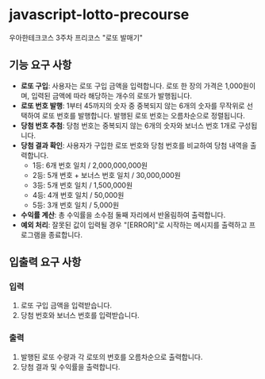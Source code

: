 # javascript-lotto-precourse 
우아한테크코스 3주차 프리코스 "로또 발매기" 
## 기능 요구 사항 
- **로또 구입**: 사용자는 로또 구입 금액을 입력합니다. 로또 한 장의 가격은 1,000원이며, 입력된 금액에 따라 해당하는 개수의 로또가 발행됩니다. 
- **로또 번호 발행**: 1부터 45까지의 숫자 중 중복되지 않는 6개의 숫자를 무작위로 선택하여 로또 번호를 발행합니다. 발행된 로또 번호는 오름차순으로 정렬됩니다. 
- **당첨 번호 추첨**: 당첨 번호는 중복되지 않는 6개의 숫자와 보너스 번호 1개로 구성됩니다. 
- **당첨 결과 확인**: 사용자가 구입한 로또 번호와 당첨 번호를 비교하여 당첨 내역을 출력합니다.
    - 1등: 6개 번호 일치 / 2,000,000,000원 
    - 2등: 5개 번호 + 보너스 번호 일치 / 30,000,000원
    - 3등: 5개 번호 일치 / 1,500,000원 
    - 4등: 4개 번호 일치 / 50,000원 
    - 5등: 3개 번호 일치 / 5,000원 
- **수익률 계산**: 총 수익률을 소수점 둘째 자리에서 반올림하여 출력합니다. 
- **예외 처리**: 잘못된 값이 입력될 경우 "[ERROR]"로 시작하는 메시지를 출력하고 프로그램을 종료합니다. 

## 입출력 요구 사항 
 ### 입력
1. 로또 구입 금액을 입력받습니다. 
2. 당첨 번호와 보너스 번호를 입력받습니다. 

### 출력
1. 발행된 로또 수량과 각 로또의 번호를 오름차순으로 출력합니다. 
2. 당첨 결과 및 수익률을 출력합니다.